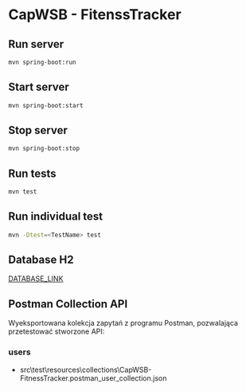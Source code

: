 # CapWSB - FitenssTracker

## Run server
```bash
mvn spring-boot:run
```

## Start server
```bash
mvn spring-boot:start
```

## Stop server
```bash
mvn spring-boot:stop
```

## Run tests
```bash
mvn test
```

## Run individual test
```bash
mvn -Dtest=<TestName> test
```
## Database H2
[DATABASE_LINK](http://localhost:8081/h2-console/login.do?jsessionid=636419c35d778c1b416a8c04115d75a7#
)

## Postman Collection API
Wyeksportowana kolekcja zapytań z programu Postman, pozwalająca przetestować stworzone API:
### users 
- src\test\resources\collections\CapWSB-FitnessTracker.postman_user_collection.json